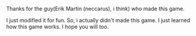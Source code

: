 Thanks for the guy(Erik Martin (neccarus), i think) who made this game.

I just modified it for fun.
So, i actually didn't made this game.
I just learned how this game works.
I hope you will too.
